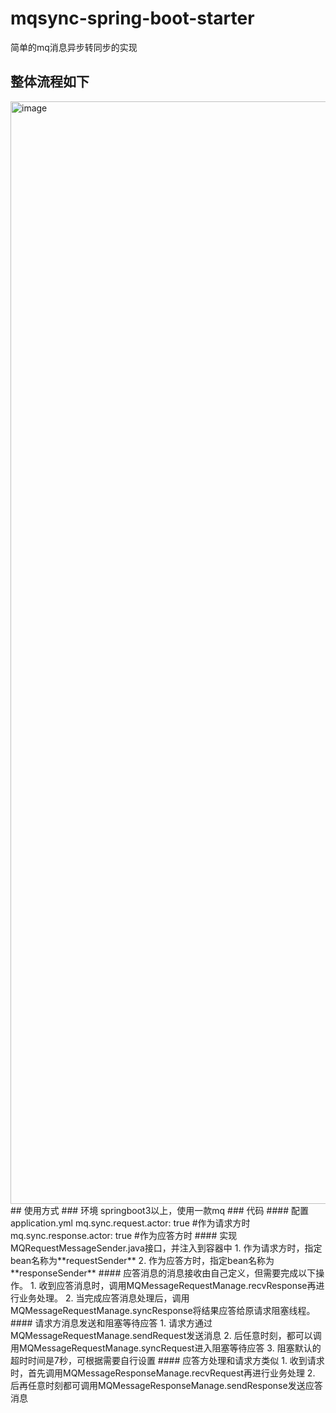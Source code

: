 # mqsync-spring-boot-starter
简单的mq消息异步转同步的实现
## 整体流程如下
<img width="3724" height="1764" alt="image" src="https://github.com/user-attachments/assets/b6b05d2b-6c9f-4c52-bb61-0d6f358587ae" />
<br/>
## 使用方式
### 环境 
springboot3以上，使用一款mq
### 代码
#### 配置application.yml
mq.sync.request.actor: true #作为请求方时
mq.sync.response.actor: true #作为应答方时
#### 实现MQRequestMessageSender.java接口，并注入到容器中
1.  作为请求方时，指定bean名称为**requestSender**
2.  作为应答方时，指定bean名称为**responseSender**
#### 应答消息的消息接收由自己定义，但需要完成以下操作。
1.  收到应答消息时，调用MQMessageRequestManage.recvResponse再进行业务处理。
2.  当完成应答消息处理后，调用MQMessageRequestManage.syncResponse将结果应答给原请求阻塞线程。
#### 请求方消息发送和阻塞等待应答
1.  请求方通过MQMessageRequestManage.sendRequest发送消息
2.  后任意时刻，都可以调用MQMessageRequestManage.syncRequest进入阻塞等待应答
3.  阻塞默认的超时时间是7秒，可根据需要自行设置
#### 应答方处理和请求方类似
1.  收到请求时，首先调用MQMessageResponseManage.recvRequest再进行业务处理
2.  后再任意时刻都可调用MQMessageResponseManage.sendResponse发送应答消息
